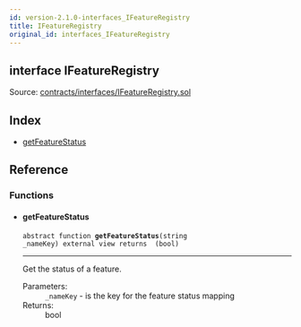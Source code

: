 ```yaml
---
id: version-2.1.0-interfaces_IFeatureRegistry
title: IFeatureRegistry
original_id: interfaces_IFeatureRegistry
---
```


<div class="contract-doc"><div class="contract"><h2 class="contract-header"><span class="contract-kind">interface</span> IFeatureRegistry</h2><div class="source">Source: <a href="https://github.com/PolymathNetwork/polymath-core/blob/v2.1.0/contracts/interfaces/IFeatureRegistry.sol" target="_blank">contracts/interfaces/IFeatureRegistry.sol</a></div></div><div class="index"><h2>Index</h2><ul><li><a href="interfaces_IFeatureRegistry.html#getFeatureStatus">getFeatureStatus</a></li></ul></div><div class="reference"><h2>Reference</h2><div class="functions"><h3>Functions</h3><ul><li><div class="item function"><span id="getFeatureStatus" class="anchor-marker"></span><h4 class="name">getFeatureStatus</h4><div class="body"><code class="signature"><span>abstract </span>function <strong>getFeatureStatus</strong><span>(string _nameKey) </span><span>external </span><span>view </span><span>returns  (bool) </span></code><hr/><div class="description"><p>Get the status of a feature.</p></div><dl><dt><span class="label-parameters">Parameters:</span></dt><dd><div><code>_nameKey</code> - is the key for the feature status mapping</div></dd><dt><span class="label-return">Returns:</span></dt><dd>bool</dd></dl></div></div></li></ul></div></div></div>

